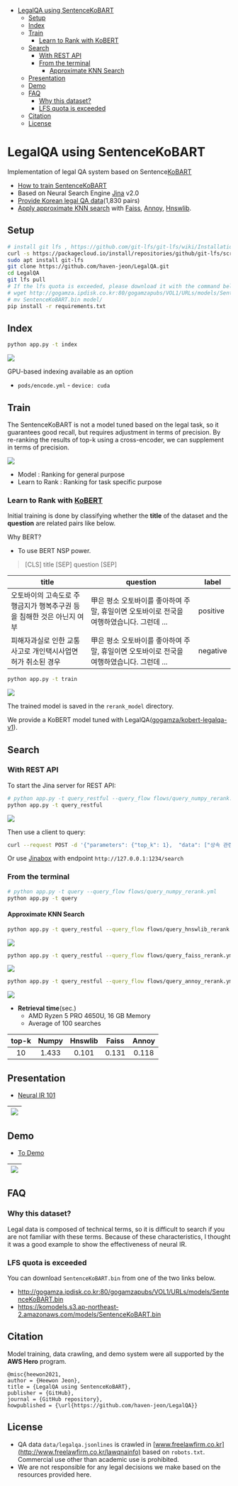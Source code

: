
<!-- @import "[TOC]" {cmd="toc" depthFrom=1 depthTo=6 orderedList=false} -->

<!-- code_chunk_output -->

- [LegalQA using SentenceKoBART](#legalqa-using-sentencekobart)
  - [Setup](#setup)
  - [Index](#index)
  - [Train](#train)
    - [Learn to Rank with KoBERT](#learn-to-rank-with-koberthttpsgithubcomsktbrainkobert)
  - [Search](#search)
    - [With REST API](#with-rest-api)
    - [From the terminal](#from-the-terminal)
      - [Approximate KNN Search](#approximate-knn-search)
  - [Presentation](#presentation)
  - [Demo](#demo)
  - [FAQ](#faq)
    - [Why this dataset?](#why-this-dataset)
    - [LFS quota is exceeded](#lfs-quota-is-exceeded)
  - [Citation](#citation)
  - [License](#license)

<!-- /code_chunk_output -->


# LegalQA using SentenceKoBART

Implementation of legal QA system based on Sentence[KoBART](https://github.com/SKT-AI/KoBART)

- [How to train SentenceKoBART](SentenceKoBART)
- Based on Neural Search Engine [Jina](https://github.com/jina-ai/jina) v2.0
- [Provide Korean legal QA data](data/legalqa.jsonlines)(1,830 pairs)
- [Apply approximate KNN search](#approximate-knn-search) with [Faiss](https://github.com/facebookresearch/faiss), [Annoy](https://github.com/spotify/annoy), [Hnswlib](https://github.com/nmslib/hnswlib).


## Setup

```bash
# install git lfs , https://github.com/git-lfs/git-lfs/wiki/Installation
curl -s https://packagecloud.io/install/repositories/github/git-lfs/script.deb.sh | sudo bash
sudo apt install git-lfs
git clone https://github.com/haven-jeon/LegalQA.git
cd LegalQA
git lfs pull
# If the lfs quota is exceeded, please download it with the command below.
# wget http://gogamza.ipdisk.co.kr:80/gogamzapubs/VOL1/URLs/models/SentenceKoBART.bin
# mv SentenceKoBART.bin model/
pip install -r requirements.txt
```

## Index


```sh
python app.py -t index
```

![](data/index.svg)

GPU-based indexing available as an option

- `pods/encode.yml` - `device: cuda`

## Train

The SentenceKoBART is not a model tuned based on the legal task, so it guarantees good recall, but requires adjustment in terms of precision. By re-ranking the results of top-k using a cross-encoder, we can supplement in terms of precision.

![](data/learntorank.jpg)

- Model : Ranking for general purpose
- Learn to Rank : Ranking for task specific purpose

### Learn to Rank with [KoBERT](https://github.com/SKTBrain/KoBERT)

Initial training is done by classifying whether the **title** of the dataset and the **question** are related pairs like below.

Why BERT?

- To use BERT NSP power.

> [CLS] title [SEP] question [SEP]

| title  |  question | label | 
|---|---|----|
| 오토바이의 고속도로 주행금지가 행복추구권 등을 침해한 것은 아닌지 여부  | 甲은 평소 오토바이를 좋아하여 주말, 휴일이면 오토바이로 전국을 여행하였습니다. 그런데 ...  | positive |
| 피해자과실로 인한 교통사고로 개인택시사업면허가 취소된 경우  | 甲은 평소 오토바이를 좋아하여 주말, 휴일이면 오토바이로 전국을 여행하였습니다. 그런데 ...  | negative |

```bash
python app.py -t train
```

![](data/train.svg)

The trained model is saved in the `rerank_model` directory.

We provide a KoBERT model tuned with LegalQA([gogamza/kobert-legalqa-v1](https://huggingface.co/gogamza/kobert-legalqa-v1)).


## Search

### With REST API

To start the Jina server for REST API:

```sh
# python app.py -t query_restful --query_flow flows/query_numpy_rerank.yml
python app.py -t query_restful 
```

![](data/query_numpy.svg)

Then use a client to query:

```sh
curl --request POST -d '{"parameters": {"top_k": 1},  "data": ["상속 관련 문의"]}' -H 'Content-Type: application/json' 'http://0.0.0.0:1234/search'
````

Or use [Jinabox](https://jina.ai/jinabox.js/) with endpoint `http://127.0.0.1:1234/search`


### From the terminal

```sh
# python app.py -t query --query_flow flows/query_numpy_rerank.yml
python app.py -t query
```

#### Approximate KNN Search

```sh
python app.py -t query_restful --query_flow flows/query_hnswlib_rerank.yml
```

![](data/query_hnswlib.svg)


```sh
python app.py -t query_restful --query_flow flows/query_faiss_rerank.yml
```

![](data/query_faiss.svg)

```sh
python app.py -t query_restful --query_flow flows/query_annoy_rerank.yml
```

![](data/query_annoy.svg)


- **Retrieval time**(sec.)
  - AMD Ryzen 5 PRO 4650U, 16 GB Memory
  - Average of 100 searches

| top-k |  Numpy |  Hnswlib |  Faiss  |  Annoy | 
|:-----:|:------:|:----:|:-----:|:-----:|
|   10  |   1.433 |  0.101  |  0.131 |  0.118  |


## Presentation

- [Neural IR 101](http://tiny.one/neuralIR101)

| ![](data/present.png)|
| ------ |

## Demo 

- [To Demo](http://ec2-3-36-123-253.ap-northeast-2.compute.amazonaws.com:7874/)

| ![](data/demo.gif)|
| ------ |


## FAQ

### Why this dataset?

Legal data is composed of technical terms, so it is difficult to search if you are not familiar with these terms. Because of these characteristics, I thought it was a good example to show the effectiveness of neural IR.

### LFS quota is exceeded

You can download `SentenceKoBART.bin` from one of the two links below.

- http://gogamza.ipdisk.co.kr:80/gogamzapubs/VOL1/URLs/models/SentenceKoBART.bin
- https://komodels.s3.ap-northeast-2.amazonaws.com/models/SentenceKoBART.bin

## Citation

Model training, data crawling, and demo system were all supported by the **AWS Hero** program.

```
@misc{heewon2021,
author = {Heewon Jeon},
title = {LegalQA using SentenceKoBART},
publisher = {GitHub},
journal = {GitHub repository},
howpublished = {\url{https://github.com/haven-jeon/LegalQA}}
```


## License

- QA data `data/legalqa.jsonlines` is crawled in [www.freelawfirm.co.kr](http://www.freelawfirm.co.kr/lawqnainfo) based on `robots.txt`. Commercial use other than academic use is prohibited.
- We are not responsible for any legal decisions we make based on the resources provided here.
